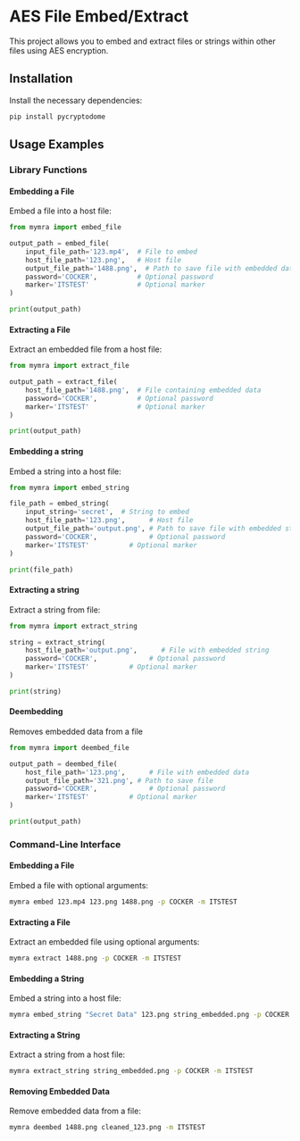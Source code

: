 
# AES File Embed/Extract

This project allows you to embed and extract files or strings within other files using AES encryption.

## Installation

Install the necessary dependencies:

```bash
pip install pycryptodome
```

## Usage Examples

### Library Functions

#### Embedding a File
Embed a file into a host file:

```python
from mymra import embed_file

output_path = embed_file(
    input_file_path='123.mp4',  # File to embed
    host_file_path='123.png',   # Host file
    output_file_path='1488.png',  # Path to save file with embedded data
    password='COCKER',          # Optional password
    marker='ITSTEST'            # Optional marker
)

print(output_path)
```

#### Extracting a File
Extract an embedded file from a host file:

```python
from mymra import extract_file

output_path = extract_file(
    host_file_path='1488.png',  # File containing embedded data
    password='COCKER',          # Optional password
    marker='ITSTEST'            # Optional marker
)

print(output_path)
```

#### Embedding a string
Embed a string into a host file:

```python
from mymra import embed_string

file_path = embed_string(
    input_string='secret',  # String to embed
    host_file_path='123.png',      # Host file
    output_file_path='output.png', # Path to save file with embedded string
    password='COCKER',             # Optional password
    marker='ITSTEST'          # Optional marker
)

print(file_path)
```

#### Extracting a string
Extract a string from file:

```python
from mymra import extract_string

string = extract_string(
    host_file_path='output.png',      # File with embedded string
    password='COCKER',             # Optional password
    marker='ITSTEST'          # Optional marker
)

print(string)
```

#### Deembedding
Removes embedded data from a file

```python
from mymra import deembed_file

output_path = deembed_file(
    host_file_path='123.png',      # File with embedded data
	output_file_path='321.png', # Path to save file
    password='COCKER',             # Optional password
    marker='ITSTEST'          # Optional marker
)

print(output_path)
```

### Command-Line Interface

#### Embedding a File
Embed a file with optional arguments:
```bash
mymra embed 123.mp4 123.png 1488.png -p COCKER -m ITSTEST
```

#### Extracting a File
Extract an embedded file using optional arguments:
```bash
mymra extract 1488.png -p COCKER -m ITSTEST
```

#### Embedding a String
Embed a string into a host file:
```bash
mymra embed_string "Secret Data" 123.png string_embedded.png -p COCKER -m ITSTEST
```

#### Extracting a String
Extract a string from a host file:
```bash
mymra extract_string string_embedded.png -p COCKER -m ITSTEST
```

#### Removing Embedded Data
Remove embedded data from a file:
```bash
mymra deembed 1488.png cleaned_123.png -m ITSTEST
```